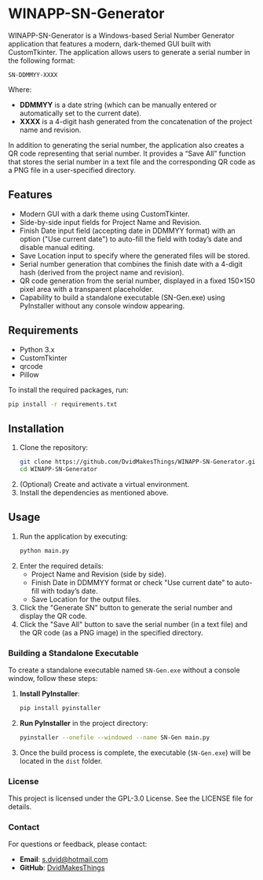 # WINAPP-SN-Generator

WINAPP-SN-Generator is a Windows-based Serial Number Generator application that features a modern, dark-themed GUI built with CustomTkinter. The application allows users to generate a serial number in the following format:

`SN-DDMMYY-XXXX`

Where:
- **DDMMYY** is a date string (which can be manually entered or automatically set to the current date).
- **XXXX** is a 4-digit hash generated from the concatenation of the project name and revision.

In addition to generating the serial number, the application also creates a QR code representing that serial number. It provides a “Save All” function that stores the serial number in a text file and the corresponding QR code as a PNG file in a user-specified directory.

## Features
- Modern GUI with a dark theme using CustomTkinter.
- Side-by-side input fields for Project Name and Revision.
- Finish Date input field (accepting date in DDMMYY format) with an option ("Use current date") to auto-fill the field with today’s date and disable manual editing.
- Save Location input to specify where the generated files will be stored.
- Serial number generation that combines the finish date with a 4-digit hash (derived from the project name and revision).
- QR code generation from the serial number, displayed in a fixed 150×150 pixel area with a transparent placeholder.
- Capability to build a standalone executable (SN-Gen.exe) using PyInstaller without any console window appearing.

## Requirements
- Python 3.x
- CustomTkinter
- qrcode
- Pillow

To install the required packages, run:
```sh
pip install -r requirements.txt
```

## Installation
1. Clone the repository:
    ```sh
    git clone https://github.com/DvidMakesThings/WINAPP-SN-Generator.git
    cd WINAPP-SN-Generator
    ```
2. (Optional) Create and activate a virtual environment.
3. Install the dependencies as mentioned above.

## Usage
1. Run the application by executing:
    ```sh
    python main.py
    ```
2. Enter the required details:
    - Project Name and Revision (side by side).
    - Finish Date in DDMMYY format or check "Use current date" to auto-fill with today’s date.
    - Save Location for the output files.
3. Click the "Generate SN" button to generate the serial number and display the QR code.
4. Click the "Save All" button to save the serial number (in a text file) and the QR code (as a PNG image) in the specified directory.

### Building a Standalone Executable

To create a standalone executable named `SN-Gen.exe` without a console window, follow these steps:

1. **Install PyInstaller**: 
    ```sh
    pip install pyinstaller
    ```
2. **Run PyInstaller** in the project directory:
    ```sh
    pyinstaller --onefile --windowed --name SN-Gen main.py
    ```
3. Once the build process is complete, the executable (`SN-Gen.exe`) will be located in the `dist` folder.

### License

This project is licensed under the GPL-3.0 License. See the LICENSE file for details.

### Contact

For questions or feedback, please contact:
- **Email**: s.dvid@hotmail.com
- **GitHub**: [DvidMakesThings](https://github.com/DvidMakesThings)